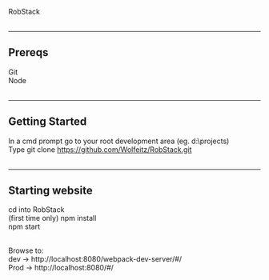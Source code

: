 RobStack<br /><br />

----------------------------------------
Prereqs
----------------------------------------
Git<br />
Node<br /><br />


----------------------------------------
Getting Started
----------------------------------------
In a cmd prompt go to your root development area (eg. d:\projects)<br />
Type git clone https://github.com/Wolfeitz/RobStack.git<br /><br />


----------------------------------------
Starting website
----------------------------------------
cd into RobStack<br />
(first time only) npm install<br />
npm start<br /><br />

Browse to:<br />
dev -> http://localhost:8080/webpack-dev-server/#/<br />
Prod -> http://localhost:8080/#/<br />